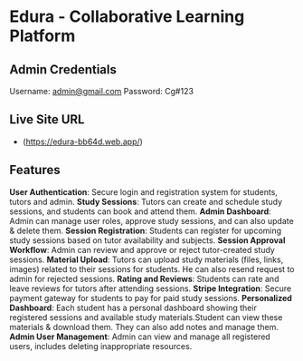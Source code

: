 # Edura - Collaborative Learning Platform

## Admin Credentials
Username: admin@gmail.com
Password: Cg#123

## Live Site URL
- (https://edura-bb64d.web.app/)


## Features

**User Authentication**: Secure login and registration system for students, tutors and admin.
**Study Sessions**: Tutors can create and schedule study sessions, and students can book and attend them.
**Admin Dashboard**: Admin can manage user roles, approve study sessions, and can also update & delete them.
**Session Registration**: Students can register for upcoming study sessions based on tutor availability and subjects.
**Session Approval Workflow**: Admin can review and approve or reject tutor-created study sessions.
**Material Upload**: Tutors can upload study materials (files, links, images) related to their sessions for students. He can also resend request to admin for rejected sessions. 
**Rating and Reviews**: Students can rate and leave reviews for tutors after attending sessions.
**Stripe Integration**: Secure payment gateway for students to pay for paid study sessions.
**Personalized Dashboard**: Each student has a personal dashboard showing their registered sessions and available study materials.Student can view these materials & download them. They can also add notes and manage them.
**Admin User Management**: Admin can view and manage all registered users, includes deleting inappropriate resources.


